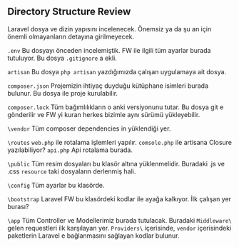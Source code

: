 ## Directory Structure Review ##

Laravel dosya ve dizin yapısını incelenecek. Önemsiz ya da şu an için önemli olmayanların detayına girilmeyecek.

`.env` Bu dosyayı önceden incelemiştik. FW ile ilgili tüm ayarlar burada tutuluyor. Bu dosya `.gitignore` a ekli.

`artisan` Bu dosya `php artisan` yazdığımızda çalışan uygulamaya ait dosya.

`composer.json` Projemizin ihtiyaç duyduğu kütüphane isimleri burada bulunur. Bu dosya ile proje kurulabilir.

`composer.lock` Tüm bağımlılıkların o anki versiyonunu tutar. Bu dosya git e gönderilir ve FW yi kuran herkes bizimle aynı sürümü yükleyebilir.

`\vendor` Tüm composer dependencies in yüklendiği yer.

`\routes` `web.php` ile rotalama işlemleri yapılır. `comsole.php` ile artisana Closure yazılabiliyor? `api.php` Api rotalama burada.

`\public` Tüm resim dosyaları bu klasör altına yüklenmelidir. Buradaki .js ve .css `resource` taki dosyaların derlenmiş hali.

`\config` Tüm ayarlar bu klasörde.

`\bootstrap` Laravel FW bu klasördeki kodlar ile ayağa kalkıyor. İlk çalışan yer burası?

`\app` Tüm Controller ve Modellerimiz burada tutulacak. Buradaki `Middleware\` gelen requestleri ilk karşılayan yer. `Providers\` içerisinde, `vendor` içerisindeki paketlerin Laravel e bağlanmasını sağlayan kodlar bulunur.
